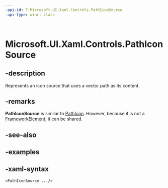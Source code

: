 ```yaml
---
-api-id: T:Microsoft.UI.Xaml.Controls.PathIconSource
-api-type: winrt class

---
```

<!-- Class syntax.
public class PathIconSource : IconSource, IconSource
-->

# Microsoft.UI.Xaml.Controls.PathIconSource


## -description

Represents an icon source that uses a vector path as its content.


## -remarks

**PathIconSource** is similar to [PathIcon](pathicon.md). However, because it is not a [FrameworkElement](../windows.ui.xaml/frameworkelement.md), it can be shared.


## -see-also


## -examples


## -xaml-syntax

```xaml
<PathIconSource .../>
```


